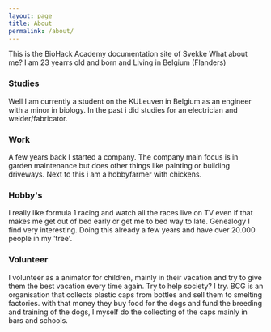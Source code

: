 ```yaml
---
layout: page
title: About
permalink: /about/
---
```


This is the BioHack Academy documentation site of Svekke
What about me? I am 23 yearrs old and born and Living in Belgium (Flanders)

### Studies

Well I am currently a student on the KULeuven in Belgium as an engineer with a minor in biology.
In the past i did studies for an electrician and welder/fabricator.

### Work

A few years back I started a company. The company main focus is in garden maintenance but does other things like painting or building driveways. Next to this i am a hobbyfarmer with chickens.

### Hobby's

I really like formula 1 racing and watch all the races live on TV even if that makes me get out of bed early or get me to bed way to late.
Genealogy I find very interesting. Doing this already a few years and have over 20.000 people in my 'tree'.

### Volunteer

I volunteer as a animator for children, mainly in their vacation and try to give them the best vacation every time again.
Try to help society? I try. BCG is an organisation that collects plastic caps from bottles and sell them to smelting factories. with that money they buy food for the dogs and fund the breeding and training of the dogs, I myself do the collecting of the caps mainly in bars and schools.
